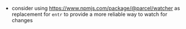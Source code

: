 - consider using https://www.npmjs.com/package/@parcel/watcher as replacement for `entr` to provide a more reliable way to watch for changes
